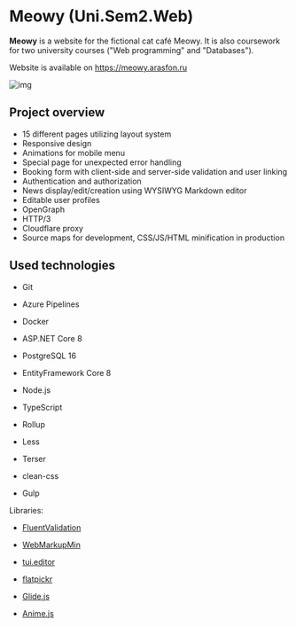 # Meowy (Uni.Sem2.Web)

**Meowy** is a website for the fictional cat café Meowy. It is also coursework for two university courses ("Web programming" and "Databases").

Website is available on <https://meowy.arasfon.ru>

![img](images/front-page.png)

## Project overview

- 15 different pages utilizing layout system
- Responsive design
- Animations for mobile menu
- Special page for unexpected error handling
- Booking form with client-side and server-side validation and user linking
- Authentication and authorization
- News display/edit/creation using WYSIWYG Markdown editor
- Editable user profiles
- OpenGraph
- HTTP/3
- Cloudflare proxy
- Source maps for development, CSS/JS/HTML minification in production

## Used technologies

- Git
- Azure Pipelines
- Docker

- ASP.NET Core 8
- PostgreSQL 16
- EntityFramework Core 8

- Node.js
- TypeScript
- Rollup
- Less
- Terser
- clean-css
- Gulp

Libraries:

- [FluentValidation](https://github.com/FluentValidation/FluentValidation)
- [WebMarkupMin](https://github.com/Taritsyn/WebMarkupMin)

- [tui.editor](https://github.com/nhn/tui.editor)
- [flatpickr](https://github.com/flatpickr/flatpickr)
- [Glide.js](https://github.com/glidejs/glide)
- [Anime.js](https://github.com/juliangarnier/anime)
